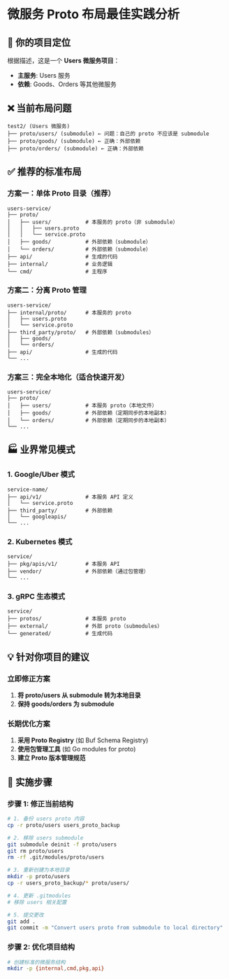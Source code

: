 # 微服务 Proto 布局最佳实践分析

## 🎯 你的项目定位

根据描述，这是一个 **Users 微服务项目**：
- **主服务**: Users 服务
- **依赖**: Goods、Orders 等其他微服务

## ❌ 当前布局问题

```
test2/ (Users 微服务)
├── proto/users/ (submodule) ← 问题：自己的 proto 不应该是 submodule
├── proto/goods/ (submodule) ← 正确：外部依赖
├── proto/orders/ (submodule) ← 正确：外部依赖
```

## ✅ 推荐的标准布局

### 方案一：单体 Proto 目录（推荐）
```
users-service/
├── proto/
│   ├── users/           # 本服务的 proto（非 submodule）
│   │   ├── users.proto
│   │   └── service.proto
│   ├── goods/           # 外部依赖（submodule）
│   └── orders/          # 外部依赖（submodule）
├── api/                 # 生成的代码
├── internal/            # 业务逻辑
└── cmd/                 # 主程序
```

### 方案二：分离 Proto 管理
```
users-service/
├── internal/proto/      # 本服务的 proto
│   ├── users.proto
│   └── service.proto
├── third_party/proto/   # 外部依赖（submodules）
│   ├── goods/
│   └── orders/
├── api/                 # 生成的代码
└── ...
```

### 方案三：完全本地化（适合快速开发）
```
users-service/
├── proto/
│   ├── users/           # 本服务 proto（本地文件）
│   ├── goods/           # 外部依赖（定期同步的本地副本）
│   └── orders/          # 外部依赖（定期同步的本地副本）
└── ...
```

## 🏭 业界常见模式

### 1. Google/Uber 模式
```
service-name/
├── api/v1/              # 本服务 API 定义
│   └── service.proto
├── third_party/         # 外部依赖
│   └── googleapis/
└── ...
```

### 2. Kubernetes 模式
```
service/
├── pkg/apis/v1/         # 本服务 API
├── vendor/              # 外部依赖（通过包管理）
└── ...
```

### 3. gRPC 生态模式
```
service/
├── protos/              # 本服务 proto
├── external/            # 外部 proto（submodules）
└── generated/           # 生成代码
```

## 💡 针对你项目的建议

### 立即修正方案
1. **将 proto/users 从 submodule 转为本地目录**
2. **保持 goods/orders 为 submodule**

### 长期优化方案
1. **采用 Proto Registry** (如 Buf Schema Registry)
2. **使用包管理工具** (如 Go modules for proto)
3. **建立 Proto 版本管理规范**

## 🔧 实施步骤

### 步骤 1: 修正当前结构
```bash
# 1. 备份 users proto 内容
cp -r proto/users users_proto_backup

# 2. 移除 users submodule
git submodule deinit -f proto/users
git rm proto/users
rm -rf .git/modules/proto/users

# 3. 重新创建为本地目录
mkdir -p proto/users
cp -r users_proto_backup/* proto/users/

# 4. 更新 .gitmodules
# 移除 users 相关配置

# 5. 提交更改
git add .
git commit -m "Convert users proto from submodule to local directory"
```

### 步骤 2: 优化项目结构
```bash
# 创建标准的微服务结构
mkdir -p {internal,cmd,pkg,api}
```

